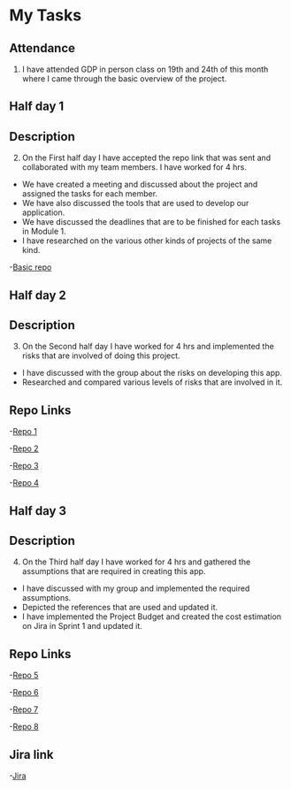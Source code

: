 # My Tasks

## Attendance
1. I have attended GDP in person class on 19th and 24th of this month where I came through the basic overview of the project.

## Half day 1
## Description
2. On the First half day I have accepted the repo link that was sent and collaborated with my team members. I have worked for 4 hrs.
- We have created a meeting and discussed about the project and assigned the tasks for each member.
- We have also discussed the tools that are used to develop our application.
- We have discussed the deadlines that are to be finished for each tasks in Module 1.
- I have researched on the various other kinds of projects of the same kind. 

-[Basic repo](https://github.com/Dixith1196/THE-HUNT/commit/cf37f2d313f7eb19643e75573d474d6330f9c0f3)

## Half day 2
## Description
3. On the Second half day I have worked for 4 hrs and implemented the risks that are involved of doing this project.
- I have discussed with the group about the risks on developing this app.
- Researched and compared various levels of risks that are involved in it.

## Repo Links
-[Repo 1](https://github.com/Dixith1196/THE-HUNT/commit/2ba31160ef124ca8ed8582342df7695bef07ba5b)

-[Repo 2](https://github.com/Dixith1196/THE-HUNT/commit/14a804413dcd386cbd0b7874e60436676cc996cb)

-[Repo 3](https://github.com/Dixith1196/THE-HUNT/commit/81a5840805be47179bcdac82d2e1819c06dc6074)

-[Repo 4](https://github.com/Dixith1196/THE-HUNT/commit/1e34447217b549b58b87538982c9dfca79384c15)

## Half day 3
## Description
4. On the Third half day I have worked for 4 hrs and gathered the assumptions that are required in creating this app.
- I have discussed with my group and implemented the required assumptions.
- Depicted the references that are used and updated it.
- I have implemented the Project Budget and created the cost estimation on Jira in Sprint 1 and updated it.

## Repo Links
-[Repo 5](https://github.com/Dixith1196/THE-HUNT/commit/34242fd5245d41c47a25ea617678df92ba2b016b)

-[Repo 6](https://github.com/Dixith1196/THE-HUNT/commit/cd989a607dbfbdde7a29459c2da86a2a40d921c5)

-[Repo 7](https://github.com/Dixith1196/THE-HUNT/commit/9a6f99d3900e2437f75f887b2cb0b7570613b660)

-[Repo 8](https://github.com/Dixith1196/THE-HUNT/commit/a8aec4af966b0edc89ca17ee4781f23874eae211)
## Jira link
-[Jira](https://the-hunt.atlassian.net/secure/RapidBoard.jspa?rapidView=2&projectKey=HUN&modal=detail&selectedIssue=HUN-12)




